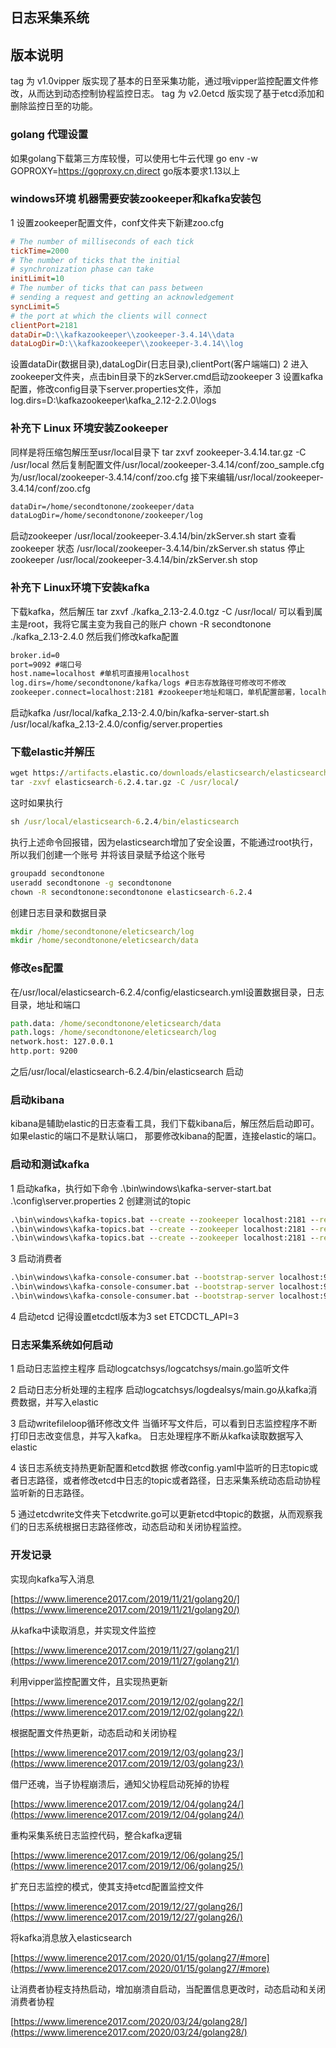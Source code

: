 ## 日志采集系统
## 版本说明
tag 为 v1.0vipper 版实现了基本的日至采集功能，通过哦vipper监控配置文件修改，从而达到动态控制协程监控日志。
tag 为 v2.0etcd 版实现了基于etcd添加和删除监控日至的功能。
### golang 代理设置
如果golang下载第三方库较慢，可以使用七牛云代理
go env -w GOPROXY=https://goproxy.cn,direct
go版本要求1.13以上

### windows环境 机器需要安装zookeeper和kafka安装包
1 设置zookeeper配置文件，conf文件夹下新建zoo.cfg
``` cfg
# The number of milliseconds of each tick
tickTime=2000
# The number of ticks that the initial 
# synchronization phase can take
initLimit=10
# The number of ticks that can pass between 
# sending a request and getting an acknowledgement
syncLimit=5
# the port at which the clients will connect
clientPort=2181
dataDir=D:\\kafkazookeeper\\zookeeper-3.4.14\\data
dataLogDir=D:\\kafkazookeeper\\zookeeper-3.4.14\\log
```
设置dataDir(数据目录),dataLogDir(日志目录),clientPort(客户端端口)
2 进入zookeeper文件夹，点击bin目录下的zkServer.cmd启动zookeeper
3 设置kafka配置，修改config目录下server.properties文件，添加
log.dirs=D:\\kafkazookeeper\\kafka_2.12-2.2.0\\logs

### 补充下 Linux 环境安装Zookeeper
同样是将压缩包解压至usr/local目录下
tar zxvf zookeeper-3.4.14.tar.gz -C /usr/local
然后复制配置文件/usr/local/zookeeper-3.4.14/conf/zoo_sample.cfg为/usr/local/zookeeper-3.4.14/conf/zoo.cfg
接下来编辑/usr/local/zookeeper-3.4.14/conf/zoo.cfg
``` cmd
dataDir=/home/secondtonone/zookeeper/data
dataLogDir=/home/secondtonone/zookeeper/log
```
启动zookeeper
/usr/local/zookeeper-3.4.14/bin/zkServer.sh start
查看zookeeper 状态
/usr/local/zookeeper-3.4.14/bin/zkServer.sh status
停止zookeeper 
/usr/local/zookeeper-3.4.14/bin/zkServer.sh stop
### 补充下 Linux环境下安装kafka
下载kafka，然后解压
tar zxvf ./kafka_2.13-2.4.0.tgz  -C /usr/local/
可以看到属主是root，我将它属主变为我自己的账户
chown -R secondtonone ./kafka_2.13-2.4.0
然后我们修改kafka配置
``` cmd
broker.id=0 
port=9092 #端口号 
host.name=localhost #单机可直接用localhost
log.dirs=/home/secondtonone/kafka/logs #日志存放路径可修改可不修改
zookeeper.connect=localhost:2181 #zookeeper地址和端口，单机配置部署，localhost:2181 
```
启动kafka
/usr/local/kafka_2.13-2.4.0/bin/kafka-server-start.sh  /usr/local/kafka_2.13-2.4.0/config/server.properties

### 下载elastic并解压
``` cmd
wget https://artifacts.elastic.co/downloads/elasticsearch/elasticsearch-6.2.4.tar.gz
tar -zxvf elasticsearch-6.2.4.tar.gz -C /usr/local/
```
这时如果执行
``` cmd
sh /usr/local/elasticsearch-6.2.4/bin/elasticsearch
```
执行上述命令回报错，因为elasticsearch增加了安全设置，不能通过root执行，所以我们创建一个账号
并将该目录赋予给这个账号
``` cmd
groupadd secondtonone
useradd secondtonone -g secondtonone
chown -R secondtonone:secondtonone elasticsearch-6.2.4  
```
创建日志目录和数据目录
``` cmd
mkdir /home/secondtonone/eleticsearch/log
mkdir /home/secondtonone/eleticsearch/data
```
### 修改es配置
在/usr/local/elasticsearch-6.2.4/config/elasticsearch.yml设置数据目录，日志目录，地址和端口
``` cmd
path.data: /home/secondtonone/eleticsearch/data
path.logs: /home/secondtonone/eleticsearch/log
network.host: 127.0.0.1
http.port: 9200
```
之后/usr/local/elasticsearch-6.2.4/bin/elasticsearch 启动
### 启动kibana
kibana是辅助elastic的日志查看工具，我们下载kibana后，解压然后启动即可。如果elastic的端口不是默认端口，
那要修改kibana的配置，连接elastic的端口。

### 启动和测试kafka
1 启动kafka，执行如下命令
.\bin\windows\kafka-server-start.bat .\config\server.properties
2 创建测试的topic
``` cmd
.\bin\windows\kafka-topics.bat --create --zookeeper localhost:2181 --replication-factor 1 --partitions 16 --topic logdir1
.\bin\windows\kafka-topics.bat --create --zookeeper localhost:2181 --replication-factor 1 --partitions 16 --topic logdir2
.\bin\windows\kafka-topics.bat --create --zookeeper localhost:2181 --replication-factor 1 --partitions 16 --topic logdir3
```
3 启动消费者
``` cmd
.\bin\windows\kafka-console-consumer.bat --bootstrap-server localhost:9092 --topic logdir1 --from-beginning
.\bin\windows\kafka-console-consumer.bat --bootstrap-server localhost:9092 --topic logdir2 --from-beginning
.\bin\windows\kafka-console-consumer.bat --bootstrap-server localhost:9092 --topic logdir3 --from-beginning
```
4 启动etcd
记得设置etcdctl版本为3  set ETCDCTL_API=3
### 日志采集系统如何启动
1 启动日志监控主程序
启动logcatchsys/logcatchsys/main.go监听文件

2 启动日志分析处理的主程序
启动logcatchsys/logdealsys/main.go从kafka消费数据，并写入elastic

3 启动writefileloop循环修改文件
当循环写文件后，可以看到日志监控程序不断打印日志改变信息，并写入kafka。
日志处理程序不断从kafka读取数据写入elastic

4 该日志系统支持热更新配置和etcd数据
修改config.yaml中监听的日志topic或者日志路径，或者修改etcd中日志的topic或者路径，日志采集系统动态启动协程监听新的日志路径。

5 通过etcdwrite文件夹下etcdwrite.go可以更新etcd中topic的数据，从而观察我们的日志系统根据日志路径修改，动态启动和关闭协程监控。

### 开发记录
实现向kafka写入消息

[https://www.limerence2017.com/2019/11/21/golang20/](https://www.limerence2017.com/2019/11/21/golang20/)

从kafka中读取消息，并实现文件监控

[https://www.limerence2017.com/2019/11/27/golang21/](https://www.limerence2017.com/2019/11/27/golang21/)

利用vipper监控配置文件，且实现热更新

[https://www.limerence2017.com/2019/12/02/golang22/](https://www.limerence2017.com/2019/12/02/golang22/)

根据配置文件热更新，动态启动和关闭协程

[https://www.limerence2017.com/2019/12/03/golang23/](https://www.limerence2017.com/2019/12/03/golang23/)

借尸还魂，当子协程崩溃后，通知父协程启动死掉的协程

[https://www.limerence2017.com/2019/12/04/golang24/](https://www.limerence2017.com/2019/12/04/golang24/)

重构采集系统日志监控代码，整合kafka逻辑

[https://www.limerence2017.com/2019/12/06/golang25/](https://www.limerence2017.com/2019/12/06/golang25/)

扩充日志监控的模式，使其支持etcd配置监控文件

[https://www.limerence2017.com/2019/12/27/golang26/](https://www.limerence2017.com/2019/12/27/golang26/)

将kafka消息放入elasticsearch

[https://www.limerence2017.com/2020/01/15/golang27/#more](https://www.limerence2017.com/2020/01/15/golang27/#more)

让消费者协程支持热启动，增加崩溃自启动，当配置信息更改时，动态启动和关闭消费者协程

[https://www.limerence2017.com/2020/03/24/golang28/](https://www.limerence2017.com/2020/03/24/golang28/)